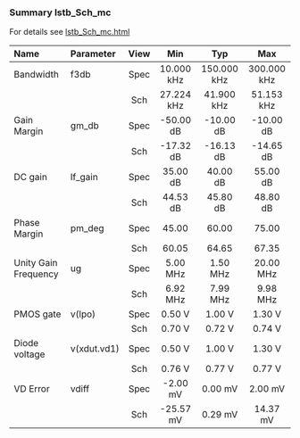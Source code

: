 ### Summary lstb_Sch_mc

For details see <a href='lstb_Sch_mc.html'>lstb_Sch_mc.html</a>

|**Name**|**Parameter**|**View**|**Min** | **Typ** | **Max**|
|:---|:---|:---:|:---:|:---:|:---:|
|Bandwidth|f3db | Spec | 10.000 kHz | 150.000 kHz | 300.000 kHz |
| | | Sch|27.224 kHz | 41.900 kHz | 51.153 kHz |
|Gain Margin|gm\_db | Spec | -50.00 dB | -10.00 dB | -10.00 dB |
| | | Sch|-17.32 dB | -16.13 dB | -14.65 dB |
|DC gain|lf\_gain | Spec | 35.00 dB | 40.00 dB | 55.00 dB |
| | | Sch|44.53 dB | 45.80 dB | 48.80 dB |
|Phase Margin|pm\_deg | Spec | 45.00  | 60.00  | 75.00  |
| | | Sch|60.05  | 64.65  | 67.35  |
|Unity Gain Frequency|ug | Spec | 5.00 MHz | 1.50 MHz | 20.00 MHz |
| | | Sch|6.92 MHz | 7.99 MHz | 9.98 MHz |
|PMOS gate|v(lpo) | Spec | 0.50 V | 1.00 V | 1.30 V |
| | | Sch|0.70 V | 0.72 V | 0.74 V |
|Diode voltage|v(xdut.vd1) | Spec | 0.50 V | 1.00 V | 1.30 V |
| | | Sch|0.76 V | 0.77 V | 0.77 V |
|VD Error|vdiff | Spec | -2.00 mV | 0.00 mV | 2.00 mV |
| | | Sch|-25.57 mV | 0.29 mV | 14.37 mV |
